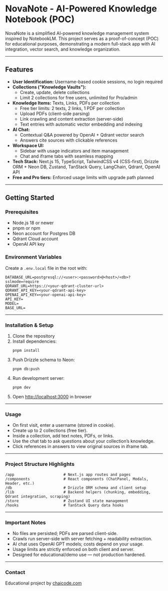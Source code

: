 # NovaNote - AI-Powered Knowledge Notebook (POC)

NovaNote is a simplified AI-powered knowledge management system inspired by NotebookLM. This project serves as a proof-of-concept (POC) for educational purposes, demonstrating a modern full-stack app with AI integration, vector search, and knowledge organization.

---

## Features

- **User Identification:** Username-based cookie sessions, no login required  
- **Collections ("Knowledge Vaults"):**  
  - Create, update, delete collections  
  - Limit 2 collections for free users, unlimited for Pro/admin  
- **Knowledge Items:** Texts, Links, PDFs per collection  
  - Free tier limits: 2 texts, 2 links, 1 PDF per collection  
  - Upload PDFs (client-side parsing)  
  - Link crawling and content extraction (server-side)  
  - Text entries with automatic vector embedding and indexing  
- **AI Chat:**  
  - Contextual Q&A powered by OpenAI + Qdrant vector search  
  - Answers cite sources with clickable references  
- **Workspace UI:**  
  - Sidebar with usage indicators and item management  
  - Chat and iframe tabs with seamless mapping  
- **Tech Stack:** Next.js 15, TypeScript, TailwindCSS v4 (CSS-first), Drizzle ORM + Neon DB, Zustand, TanStack Query, LangChain, Qdrant, OpenAI API  
- **Free and Pro tiers:** Enforced usage limits with upgrade path planned  

---

## Getting Started

### Prerequisites
- Node.js 18 or newer  
- pnpm or npm  
- Neon account for Postgres DB  
- Qdrant Cloud account  
- OpenAI API key  

### Environment Variables

Create a `.env.local` file in the root with:

```
DATABASE_URL=postgresql://<user>:<password>@<host>/<db>?sslmode=require
QDRANT_URL=https://<your-qdrant-cluster-url>
QDRANT_API_KEY=<your-qdrant-api-key>
OPENAI_API_KEY=<your-openai-api-key>
API_KEY=
MODEL=
BASE_URL=
```

---

### Installation & Setup

1. Clone the repository  
2. Install dependencies:
   ```
   pnpm install
   ```
3. Push Drizzle schema to Neon:
   ```
   pnpm db:push
   ```
4. Run development server:
   ```
   pnpm dev
   ```
5. Open [http://localhost:3000](http://localhost:3000) in browser  

---

### Usage

- On first visit, enter a username (stored in cookie).  
- Create up to 2 collections (free tier).  
- Inside a collection, add text notes, PDFs, or links.  
- Use the chat tab to ask questions about your collection’s knowledge.  
- Click references in answers to view original sources in iframe tab.  

---

### Project Structure Highlights

```
/app                      # Next.js app routes and pages
/components               # React components (ChatPanel, Modals, Header, etc.)
/db                       # Drizzle ORM schema and client setup
/lib                      # Backend helpers (chunking, embedding, Qdrant integration, scraping)
/store                    # Zustand UI state management
/hooks                    # TanStack Query data hooks
```

---

### Important Notes

- No files are persisted; PDFs are parsed client-side.  
- Crawls run server-side with server fetching + readability extraction.  
- AI chat uses OpenAI GPT models; costs depend on your usage.  
- Usage limits are strictly enforced on both client and server.  
- Designed for educational/demo use — not production hardened.  

---

### Contact

Educational project by [chaicode.com](http://chaicode.com/)  